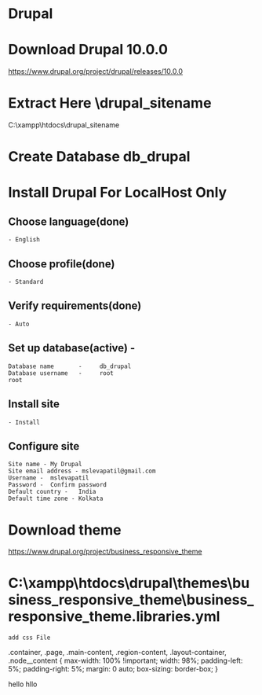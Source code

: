 # Drupal

# Download Drupal 10.0.0
https://www.drupal.org/project/drupal/releases/10.0.0
# Extract Here \drupal_sitename
C:\xampp\htdocs\drupal_sitename
# Create Database db_drupal
# Install Drupal For LocalHost Only
## Choose language(done) 
    - English
## Choose profile(done) 
    - Standard
## Verify requirements(done) 
    - Auto
## Set up database(active) - 
    Database name       -     db_drupal
    Database username   -     root
    root

## Install site 
    - Install
## Configure site
    Site name - My Drupal
    Site email address - mslevapatil@gmail.com
    Username -  mslevapatil
    Password -  Confirm password
    Default country -   India
    Default time zone - Kolkata

# Download theme 
https://www.drupal.org/project/business_responsive_theme

# C:\xampp\htdocs\drupal\themes\business_responsive_theme\business_responsive_theme.libraries.yml
    add css File

.container, .page, .main-content, .region-content, .layout-container, .node__content {
  max-width: 100% !important;
  width: 98%;
  padding-left: 5%;
  padding-right: 5%;
  margin: 0 auto;
  box-sizing: border-box;
}

hello
hllo
